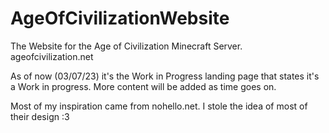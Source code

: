 # AgeOfCivilizationWebsite
The Website for the Age of Civilization Minecraft Server. ageofcivilization.net


As of now (03/07/23) it's the Work in Progress landing page that states it's a Work in progress. More content will be added as time goes on.



Most of my inspiration came from nohello.net. I stole the idea of most of their design :3 
